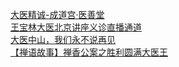   
[大医精诚-成道宫·医善堂](http://www.dianyue.me/archives/704/w2en9tqwhwut26to/)  
[王宝林大医北京讲座义诊直播通道](http://www.dianyue.me/archives/709/zlgdbbhb2d3zyl83/)  
[大医中山，我们永不说再见](http://www.dianyue.me/archives/279/yqeugkakalf297m7/)  
[【禅语故事】禅香公案之胜利圆满大医王](http://www.dianyue.me/archives/572/74hjq4691cs8e9ty/)